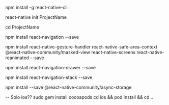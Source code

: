 npm install -g react-native-cli

react-native init ProjectName

cd ProjectName

npm install react-navigation --save


npm install react-native-gesture-handler react-native-safe-area-context @react-native-community/masked-view react-native-screens react-native-reanimated --save


npm install react-navigation-drawer --save


npm install react-navigation-stack --save


npm install --save @react-native-community/async-storage

-- Solo ios??
sudo gem install cocoapods
cd ios && pod install && cd ..
